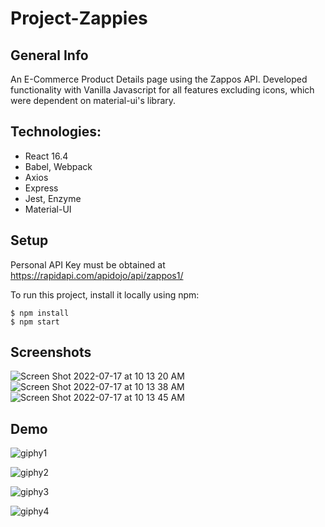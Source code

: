 # Project-Zappies

## General Info
An E-Commerce Product Details page using the Zappos API.
Developed functionality with Vanilla Javascript for all features excluding icons, which were dependent on material-ui's library.


## Technologies:
- React 16.4
- Babel, Webpack
- Axios
- Express
- Jest, Enzyme
- Material-UI

## Setup
Personal API Key must be obtained at 
https://rapidapi.com/apidojo/api/zappos1/


To run this project, install it locally using npm:

```
$ npm install
$ npm start
```

## Screenshots
![Screen Shot 2022-07-17 at 10 13 20 AM](https://user-images.githubusercontent.com/56458885/179417290-fb2835a4-d702-4408-9c9b-ee1c8c82d14b.png)
![Screen Shot 2022-07-17 at 10 13 38 AM](https://user-images.githubusercontent.com/56458885/179417296-81309dbc-0c4f-4291-a721-d61d87bd7ef8.png)
![Screen Shot 2022-07-17 at 10 13 45 AM](https://user-images.githubusercontent.com/56458885/179417277-f88b19c9-6b4c-4e37-a78d-ff356a0ac831.png)

## Demo

![giphy1](https://user-images.githubusercontent.com/56458885/179419165-6ccb017c-dbc4-47f0-9cd1-33fedadcf0e9.gif)

![giphy2](https://user-images.githubusercontent.com/56458885/179419725-cd40907d-3904-4fcd-8e24-2157c7cbbd56.gif)

![giphy3](https://user-images.githubusercontent.com/56458885/179419935-a3152e74-429e-4e04-8df3-b2f5c0916d72.gif)

![giphy4](https://user-images.githubusercontent.com/56458885/179420277-f2902c22-cc09-4f5b-9f3f-8d18fc4f2248.gif)

